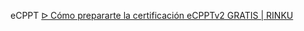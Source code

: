 
eCPPT
[ᐅ Cómo prepararte la certificación eCPPTv2 GRATIS | RINKU](https://rinku.tech/preparacion-ecpptv2/)